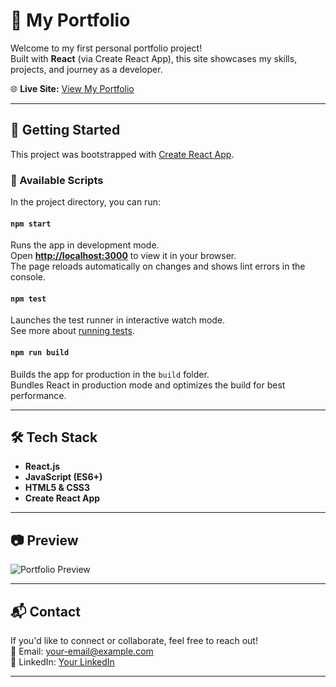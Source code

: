 # 💼 My Portfolio

Welcome to my first personal portfolio project!  
Built with **React** (via Create React App), this site showcases my skills, projects, and journey as a developer.  

🌐 **Live Site:** [View My Portfolio](https://your-vercel-or-netlify-link-here](https://my-portfolio-teqw.onrender.com/))  

---

## 🚀 Getting Started

This project was bootstrapped with [Create React App](https://github.com/facebook/create-react-app).

### 📌 Available Scripts

In the project directory, you can run:

#### `npm start`
Runs the app in development mode.  
Open **[http://localhost:3000](http://localhost:3000)** to view it in your browser.  
The page reloads automatically on changes and shows lint errors in the console.

#### `npm test`
Launches the test runner in interactive watch mode.  
See more about [running tests](https://facebook.github.io/create-react-app/docs/running-tests).

#### `npm run build`
Builds the app for production in the `build` folder.  
Bundles React in production mode and optimizes the build for best performance.

---

## 🛠 Tech Stack
- **React.js**
- **JavaScript (ES6+)**
- **HTML5 & CSS3**
- **Create React App**

---

## 📷 Preview
![Portfolio Preview](https://your-screenshot-link.com)

---

## 📬 Contact
If you'd like to connect or collaborate, feel free to reach out!  
📧 Email: your-email@example.com  
💼 LinkedIn: [Your LinkedIn](https://linkedin.com/in/yourprofile)

---
